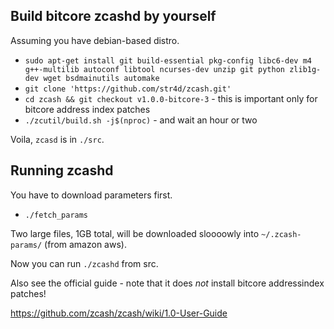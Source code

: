 Build bitcore zcashd by yourself
------------------------

Assuming you have debian-based distro.

* `sudo apt-get install git build-essential pkg-config libc6-dev m4 g++-multilib autoconf libtool ncurses-dev unzip git python zlib1g-dev wget bsdmainutils automake`
* `git clone 'https://github.com/str4d/zcash.git'`
* `cd zcash && git checkout v1.0.0-bitcore-3` - this is important only for bitcore address index patches
* `./zcutil/build.sh -j$(nproc)` - and wait an hour or two

Voila, `zcasd` is in `./src`.

Running zcashd
--------------
You have to download parameters first.

* `./fetch_params`

Two large files, 1GB total, will be downloaded sloooowly into `~/.zcash-params/` (from amazon aws).

Now you can run `./zcashd` from src.

Also see the official guide - note that it does *not* install bitcore addressindex patches!

https://github.com/zcash/zcash/wiki/1.0-User-Guide
